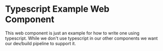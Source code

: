 # Typescript Example Web Component

This web component is just an example for how to write one using typescript.
While we don't use typescript in our other components we want our dev/build
pipeline to support it.